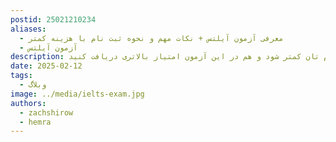 ```yaml
---
postid: 25021210234
aliases:
  - معرفی آزمون آیلتس + نکات مهم و نحوه ثبت نام با هزینه کمتر
  - آزمون آیلتس
description: در این مقاله به معرفی آزمون آیلتس می پردازیم و نکات مهمی را بیان می کنیم که هم هزینه ثبت نام تان کمتر شود و هم در این آزمون امتیاز بالاتری دریافت کنید.
date: 2025-02-12
tags:
  - وبلاگ
image: ../media/ielts-exam.jpg
authors:
  - zachshirow
  - hemra
---
```

